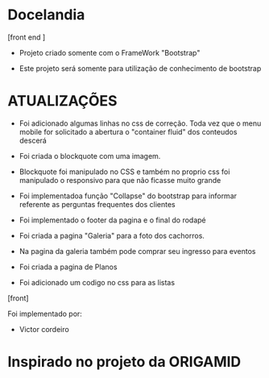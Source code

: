# Docelandia

[front end ]

- Projeto criado somente com o FrameWork "Bootstrap"

- Este projeto será somente para utilização de conhecimento de bootstrap

# ATUALIZAÇÕES

- Foi adicionado algumas linhas no css de correção. Toda vez que o menu mobile for solicitado a abertura o "container fluid" dos conteudos descerá

- Foi criada o blockquote com uma imagem.

- Blockquote foi manipulado no CSS e também no proprio css foi manipulado o responsivo para que não ficasse muito grande

- Foi implementadoa função "Collapse" do bootstrap para informar referente as perguntas frequentes dos clientes

- Foi implementado o footer da pagina e o final do rodapé

- Foi criada a pagina "Galeria" para a foto dos cachorros.

- Na pagina da galeria também pode comprar seu ingresso para eventos 

- Foi criada a pagina de Planos 

- Foi adicionado um codigo no css para as listas

[front]

Foi implementado por:

- Victor cordeiro

# Inspirado no projeto da ORIGAMID